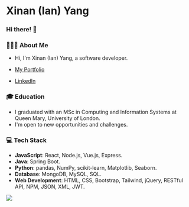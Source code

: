 # Xinan (Ian) Yang
### Hi there! 👋

### 👨🏻‍💻 About Me
- Hi, I'm Xinan (Ian) Yang, a software developer.

- [My Portfolio](https://xinan15.github.io/Xinan/)
- [LinkedIn](https://www.linkedin.com/in/iany11/)

### 🎓 Education
- I graduated with an MSc in Computing and Information Systems at Queen Mary, University of London.
- I'm open to new opportunities and challenges.

### 💻 Tech Stack
- **JavaScript**: React, Node.js, Vue.js, Express.
- **Java**: Spring Boot.
- **Python**: pandas, NumPy, scikit-learn, Matplotlib, Seaborn.
- **Database**: MongoDB, MySQL, SQL.
- **Web Development**: HTML, CSS, Bootstrap, Tailwind, jQuery, RESTful API, NPM, JSON, XML, JWT.

![](http://github-profile-summary-cards.vercel.app/api/cards/repos-per-language?username=Xinan15&theme=nord_dark)